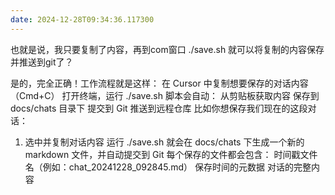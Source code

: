 ```yaml
---
date: 2024-12-28T09:34:36.117300
---
```


也就是说，我只要复制了内容，再到com窗口 ./save.sh 就可以将复制的内容保存并推送到git了？

是的，完全正确！工作流程就是这样：
在 Cursor 中复制想要保存的对话内容（Cmd+C）
打开终端，运行 ./save.sh
脚本会自动：
从剪贴板获取内容
保存到 docs/chats 目录下
提交到 Git
推送到远程仓库
比如你想保存我们现在的这段对话：
1. 选中并复制对话内容
运行 ./save.sh
就会在 docs/chats 下生成一个新的 markdown 文件，并自动提交到 Git
每个保存的文件都会包含：
时间戳文件名（例如：chat_20241228_092845.md）
保存时间的元数据
对话的完整内容